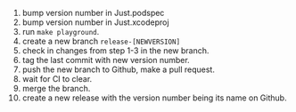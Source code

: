 1. bump version number in Just.podspec
2. bump version number in Just.xcodeproj
3. run `make playground`.
4. create a new branch `release-[NEWVERSION]`
5. check in changes from step 1-3 in the new branch.
6. tag the last commit with new version number.
7. push the new branch to Github, make a pull request.
8. wait for CI to clear.
9. merge the branch.
10. create a new release with the version number being its name on Github.
